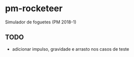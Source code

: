 # pm-rocketeer

Simulador de foguetes (PM 2018-1)

## TODO

* adicionar impulso, gravidade e arrasto nos casos de teste
